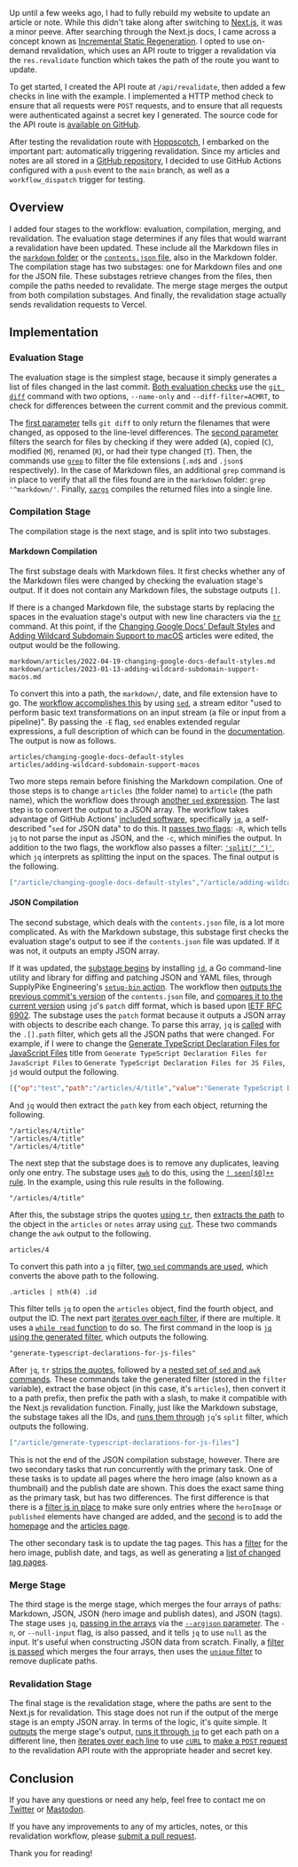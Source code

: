 Up until a few weeks ago, I had to fully rebuild my website to update an article
or note. While this didn't take along after switching to [Next.js](https://nextjs.org/),
it was a minor peeve. After searching through the Next.js docs, I came across a
concept known as [Incremental Static Regeneration](https://nextjs.org/docs/basic-features/data-fetching/incremental-static-regeneration).
I opted to use on-demand revalidation, which uses an API route to trigger a revalidation
via the `res.revalidate` function which takes the path of the route you want to update.

To get started, I created the API route at `/api/revalidate`, then added a few checks
in line with the example. I implemented a HTTP method check to ensure that all requests
were `POST` requests, and to ensure that all requests were authenticated against
a secret key I generated. The source code for the API route is [available on GitHub](https://github.com/hkamran80/website/blob/redesign-nextjs/pages/api/revalidate.ts).

After testing the revalidation route with [Hoppscotch](https://hoppscotch.io/),
I embarked on the important part: automatically triggering revalidation. Since my
articles and notes are all stored in a [GitHub repository](https://github.com/hkamran80/articles),
I decided to use GitHub Actions configured with a `push` event to the `main` branch,
as well as a `workflow_dispatch` trigger for testing.

## Overview

I added four stages to the workflow: evaluation, compilation, merging, and revalidation.
The evaluation stage determines if any files that would warrant a revalidation have
been updated. These include all the Markdown files in the [`markdown` folder](https://github.com/hkamran80/articles/tree/main/markdown)
or the [`contents.json` file](https://github.com/hkamran80/articles/blob/main/markdown/contents.json),
also in the Markdown folder. The compilation stage has two substages: one for Markdown
files and one for the JSON file. These substages retrieve changes from the files,
then compile the paths needed to revalidate. The merge stage merges the output from
both compilation substages. And finally, the revalidation stage actually sends revalidation
requests to Vercel.

## Implementation

### Evaluation Stage

The evaluation stage is the simplest stage, because it simply generates a list of
files changed in the last commit. [Both evaluation checks](https://github.com/hkamran80/articles/blob/main/.github/workflows/revalidate.yml#L24-L25)
use the [`git diff`](https://git-scm.com/docs/git-diff) command with two options,
`--name-only` and `--diff-filter=ACMRT`, to check for differences between the current
commit and the previous commit.

The [first parameter](https://git-scm.com/docs/git-diff#Documentation/git-diff.txt---name-only)
tells `git diff` to only return the filenames that were changed, as opposed to the
line-level differences. The [second parameter](https://git-scm.com/docs/git-diff#Documentation/git-diff.txt---diff-filterACDMRTUXB82308203)
filters the search for files by checking if they were added (`A`), copied (`C`),
modified (`M`), renamed (`R`), or had their type changed (`T`). Then, the commands
use [`grep`](https://www.gnu.org/software/grep/manual/grep.html#Introduction) to
filter the file extensions (`.md$` and `.json$` respectively). In the case of Markdown
files, an additional `grep` command is in place to verify that all the files found
are in the `markdown` folder: `grep '^markdown/'`. Finally, [`xargs`](https://man7.org/linux/man-pages/man1/xargs.1.html)
compiles the returned files into a single line.

### Compilation Stage

The compilation stage is the next stage, and is split into two substages.

#### Markdown Compilation

The first substage deals with Markdown files. It first
checks whether any of the Markdown files were changed by checking the evaluation
stage's output. If it does not contain any Markdown files, the substage outputs
`[]`.

If there is a changed Markdown file, the substage starts by replacing the
spaces in the evaluation stage's output with new line characters via the [`tr`](https://en.wikipedia.org/wiki/Tr_(Unix))
command. At this point, if the
[Changing Google Docs' Default Styles](https://hkamran.com/article/changing-google-docs-default-styles)
and [Adding Wildcard Subdomain Support to macOS](https://hkamran.com/article/adding-wildcard-subdomain-support-macos)
articles were edited, the output would be the following.

```text
markdown/articles/2022-04-19-changing-google-docs-default-styles.md
markdown/articles/2023-01-13-adding-wildcard-subdomain-support-macos.md
```

To convert this into a path, the `markdown/`, date, and file extension have to go.
The [workflow accomplishes this](https://github.com/hkamran80/articles/blob/main/.github/workflows/revalidate.yml#L39)
by using [`sed`](https://www.gnu.org/software/sed/manual/sed.html#Introduction),
a stream editor "used to perform basic text transformations on an input stream
(a file or input from a pipeline)". By passing the `-E` flag, `sed` enables extended
regular expressions, a full description of which can be found in the [documentation](https://www.gnu.org/software/sed/manual/sed.html#ERE-syntax).
The output is now as follows.

```text
articles/changing-google-docs-default-styles
articles/adding-wildcard-subdomain-support-macos
```

Two more steps remain before finishing the Markdown compilation. One of those steps
is to change `articles` (the folder name) to `article` (the path name), which the
workflow does through [another `sed` expression](https://github.com/hkamran80/articles/blob/main/.github/workflows/revalidate.yml#L40).
The last step is to convert the output to a JSON array. The workflow takes advantage
of GitHub Actions' [included software](https://github.com/actions/runner-images/blob/main/images/linux/Ubuntu2204-Readme.md#tools),
specifically [`jq`](https://stedolan.github.io/jq/), a self-described "`sed` for
JSON data" to do this. It [passes two flags](https://github.com/hkamran80/articles/blob/main/.github/workflows/revalidate.yml#L41):
`-R`, which tells `jq` to not parse the input as JSON, and the `-c`, which minifies
the output. In addition to the two flags, the workflow also passes a filter:
[`'split(" ")'`](https://stedolan.github.io/jq/manual/#split(str)), which `jq`
interprets as splitting the input on the spaces. The final output is the following.

```json
["/article/changing-google-docs-default-styles","/article/adding-wildcard-subdomain-support-macos"]
```

#### JSON Compilation

The second substage, which deals with the `contents.json` file, is a lot more complicated.
As with the Markdown substage, this substage first checks the evaluation stage's
output to see if the `contents.json` file was updated. If it was not, it outputs
an empty JSON array.

If it was updated, the [substage begins](https://github.com/hkamran80/articles/blob/main/.github/workflows/revalidate.yml#L60-L66)
by installing [`jd`](https://github.com/josephburnett/jd), a Go command-line utility
and library for diffing and patching JSON and YAML files, through SupplyPike Engineering's
[`setup-bin` action](https://github.com/supplypike/setup-bin). The workflow then
[outputs the previous commit's version](https://github.com/hkamran80/articles/blob/main/.github/workflows/revalidate.yml#L72)
of the `contents.json` file, and [compares it to the current version](https://github.com/hkamran80/articles/blob/main/.github/workflows/revalidate.yml#L73)
using `jd`'s `patch` diff format, which is based upon [IETF RFC 6902](https://datatracker.ietf.org/doc/html/rfc6902).
The substage uses the `patch` format because it outputs a JSON array with objects
to describe each change. To parse this array, `jq` is [called](https://github.com/hkamran80/articles/blob/main/.github/workflows/revalidate.yml#L74)
with the `.[].path` filter, which gets all the JSON paths that were changed. For
example, if I were to change the
[Generate TypeScript Declaration Files for JavaScript Files](https://hkamran.com/article/generate-typescript-declarations-js-files)
title from `Generate TypeScript Declaration Files for JavaScript Files` to
`Generate TypeScript Declaration Files for JS Files`, `jd` would output the following.

```json
[{"op":"test","path":"/articles/4/title","value":"Generate TypeScript Declaration Files for JS Files"},{"op":"remove","path":"/articles/4/title","value":"Generate TypeScript Declaration Files for JS Files"},{"op":"add","path":"/articles/4/title","value":"Generate TypeScript Declaration Files for JavaScript Files"}]
```

And `jq` would then extract the `path` key from each object, returning the following.

```text
"/articles/4/title"
"/articles/4/title"
"/articles/4/title"
```

The next step that the substage does is to remove any duplicates, leaving only one
entry. The substage uses [`awk`](https://www.gnu.org/software/gawk/manual/gawk.html)
to do this, using the [`! seen[$0]++` rule](https://github.com/hkamran80/articles/blob/main/.github/workflows/revalidate.yml#L75).
In the example, using this rule results in the following.

```text
"/articles/4/title"
```

After this, the substage strips the quotes [using `tr`](https://github.com/hkamran80/articles/blob/main/.github/workflows/revalidate.yml#L76),
then [extracts the path](https://github.com/hkamran80/articles/blob/main/.github/workflows/revalidate.yml#L77)
to the object in the `articles` or `notes` array using [`cut`](https://en.wikipedia.org/wiki/Cut_(Unix)).
These two commands change the `awk` output to the following.

```text
articles/4
```

To convert this path into a `jq` filter, [two `sed` commands are used](https://github.com/hkamran80/articles/blob/main/.github/workflows/revalidate.yml#L78-L79),
which converts the above path to the following.

```text
.articles | nth(4) .id
```

This filter tells `jq` to open the `articles` object, find the fourth object, and
output the ID. The next part [iterates over each filter](https://github.com/hkamran80/articles/blob/main/.github/workflows/revalidate.yml#L80),
if there are multiple. It uses a [`while read` function](https://linuxhint.com/while_read_line_bash/)
to do so. The first command in the loop is [`jq` using the generated filter](https://github.com/hkamran80/articles/blob/main/.github/workflows/revalidate.yml#L81),
which outputs the following.

```text
"generate-typescript-declarations-for-js-files"
```

After `jq`, `tr` [strips the quotes](https://github.com/hkamran80/articles/blob/main/.github/workflows/revalidate.yml#L82),
followed by a [nested set of `sed` and `awk` commands](https://github.com/hkamran80/articles/blob/main/.github/workflows/revalidate.yml#L83-L87).
These commands take the generated filter (stored in the `filter` variable), extract
the base object (in this case, it's `articles`), then convert it to a path prefix,
then prefix the path with a slash, to make it compatible with the Next.js revalidation
function. Finally, just like the Markdown substage, the substage takes all the IDs,
and [runs them through](https://github.com/hkamran80/articles/blob/main/.github/workflows/revalidate.yml#L89)
`jq`'s `split` filter, which outputs the following.

```json
["/article/generate-typescript-declarations-for-js-files"]
```

This is not the end of the JSON compilation substage, however. There are two secondary
tasks that run concurrently with the primary task. One of these tasks is to update
all pages where the hero image (also known as a thumbnail) and the publish date
are shown. This does the exact same thing as the primary task, but has two differences.
The first difference is that there is a [filter is in place](https://github.com/hkamran80/articles/blob/main/.github/workflows/revalidate.yml#L101-L103)
to make sure only entries where the `heroImage` or `published` elements have changed
are added, and the [second](https://github.com/hkamran80/articles/blob/main/.github/workflows/revalidate.yml#L115)
is to add the [homepage](https://hkamran.com) and the [articles page](https://hkamran.com/articles).

The other secondary task is to update the tag pages. This has a [filter](https://github.com/hkamran80/articles/blob/main/.github/workflows/revalidate.yml#L128-L130)
for the hero image, publish date, and tags, as well as generating a
[list of changed tag pages](https://github.com/hkamran80/articles/blob/main/.github/workflows/revalidate.yml#L136-L138).

### Merge Stage

The third stage is the merge stage, which merges the four arrays of paths: Markdown,
JSON, JSON (hero image and publish dates), and JSON (tags). The stage uses `jq`,
[passing in the arrays](https://github.com/hkamran80/articles/blob/main/.github/workflows/revalidate.yml#L183-L186)
via the [`--argjson` parameter](https://stackoverflow.com/a/42576771/7313822). The
`-n`, or `--null-input` flag, is also passed, and it tells `jq` to use `null` as
the input. It's useful when constructing JSON data from scratch. Finally, a
[filter is passed](https://github.com/hkamran80/articles/blob/main/.github/workflows/revalidate.yml#L187)
which merges the four arrays, then uses the [`unique` filter](https://stedolan.github.io/jq/manual/#unique,unique_by(path_exp))
to remove duplicate paths.

### Revalidation Stage

The final stage is the revalidation stage, where the paths are sent to the Next.js
for revalidation. This stage does not run if the output of the merge stage is an
empty JSON array. In terms of the logic, it's quite simple. It [outputs](https://github.com/hkamran80/articles/blob/main/.github/workflows/revalidate.yml#L200)
the merge stage's output, [runs it through `jq`](https://github.com/hkamran80/articles/blob/main/.github/workflows/revalidate.yml#L201)
to get each path on a different line, then [iterates over each line](https://github.com/hkamran80/articles/blob/main/.github/workflows/revalidate.yml#L202)
to use [`cURL`](https://curl.se/) to [make a `POST` request](https://github.com/hkamran80/articles/blob/main/.github/workflows/revalidate.yml#L203)
to the revalidation API route with the appropriate header and secret key.

## Conclusion

If you have any questions or need any help, feel free to contact me on
[Twitter](https://twitter.com/hkamran80) or [Mastodon](https://vmst.io/@hkamran).

If you have any improvements to any of my articles, notes, or this revalidation
workflow, please [submit a pull request](https://github.com/hkamran80/articles#contributions).

Thank you for reading!
